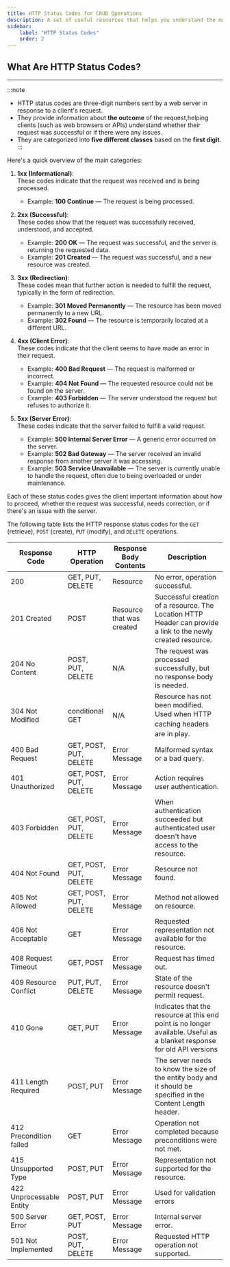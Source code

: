 ```yaml
---
title: HTTP Status Codes for CRUD Operations
description: A set of useful resources that helps you understand the material.
sidebar:
    label: "HTTP Status Codes"
    order: 2
---
```


## What Are HTTP Status Codes?

---
:::note

- HTTP status codes are three-digit numbers sent by a web server in response to a client's request.  
- They provide information about **the outcome** of the request,helping clients (such as web browsers or APIs) understand whether their request was successful or if there were any issues.  
- They are categorized into **five different classes** based on the **first digit**.
:::

Here's a quick overview of the main categories:
1. **1xx (Informational)**:  
   These codes indicate that the request was received and is being processed.
   - Example: **100 Continue** — The request is being processed.

2. **2xx (Successful)**:  
   These codes show that the request was successfully received, understood, and accepted.
   - Example: **200 OK** — The request was successful, and the server is returning the requested data.
   - Example: **201 Created** — The request was successful, and a new resource was created.

3. **3xx (Redirection)**:  
   These codes mean that further action is needed to fulfill the request, typically in the form of redirection.
   - Example: **301 Moved Permanently** — The resource has been moved permanently to a new URL.
   - Example: **302 Found** — The resource is temporarily located at a different URL.

4. **4xx (Client Error)**:  
   These codes indicate that the client seems to have made an error in their request.
   - Example: **400 Bad Request** — The request is malformed or incorrect.
   - Example: **404 Not Found** — The requested resource could not be found on the server.
   - Example: **403 Forbidden** — The server understood the request but refuses to authorize it.

5. **5xx (Server Error)**:  
   These codes indicate that the server failed to fulfill a valid request.
   - Example: **500 Internal Server Error** — A generic error occurred on the server.
   - Example: **502 Bad Gateway** — The server received an invalid response from another server it was accessing.
   - Example: **503 Service Unavailable** — The server is currently unable to handle the request, often due to being overloaded or under maintenance.

Each of these status codes gives the client important information about how to proceed, whether the request was successful, needs correction, or if there's an issue with the server.


The following table lists the HTTP response status codes for the `GET` (retrieve), `POST` (create), `PUT` (modify), and `DELETE` operations.

<div>
    <table>
        <colgroup>
            <col>
            <col>
            <col>
            <col>
        </colgroup>
        <thead>
            <tr>
                <th>Response Code</th>
                <th>HTTP Operation</th>
                <th>Response Body Contents</th>
                <th>Description</th>
            </tr>
        </thead>
        <tbody>
            <tr>
                <td>200</td>
                <td>GET, PUT, DELETE</td>
                <td>Resource</td>
                <td>No error, operation successful.</td>
            </tr>
            <tr>
                <td>201 Created</td>
                <td>POST</td>
                <td>Resource that was created</td>
                <td>Successful creation of a resource. The Location HTTP Header can provide a link to the newly created
                    resource.</td>
            </tr>
            <tr>
                <td>204 No Content</td>
                <td>POST, PUT, DELETE</td>
                <td>N/A</td>
                <td>The request was processed successfully, but no response body is needed.</td>
            </tr>
            <tr>
                <td>304 Not Modified</td>
                <td>conditional GET</td>
                <td>N/A</td>
                <td>Resource has not been modified. <span style="line-height: 1.4285;">Used when HTTP caching headers
                        are in play.</span></td>
            </tr>
            <tr>
                <td>400 Bad Request</td>
                <td>GET, POST, PUT, DELETE</td>
                <td>Error Message</td>
                <td>Malformed syntax or a bad query.</td>
            </tr>
            <tr>
                <td>401 Unauthorized</td>
                <td>GET, POST, PUT, DELETE</td>
                <td>Error Message</td>
                <td>Action requires user authentication.</td>
            </tr>
            <tr>
                <td>403 Forbidden</td>
                <td>GET, POST, PUT, DELETE</td>
                <td>Error Message</td>
                <td>
                    When authentication succeeded but authenticated user doesn't have access to the resource.
                </td>
            </tr>
            <tr>
                <td>404 Not Found</td>
                <td>GET, POST, PUT, DELETE</td>
                <td>Error Message</td>
                <td>Resource not found.</td>
            </tr>
            <tr>
                <td>405 Not Allowed</td>
                <td>GET, POST, PUT, DELETE</td>
                <td>Error Message</td>
                <td>Method not allowed on resource.</td>
            </tr>
            <tr>
                <td>406 Not Acceptable</td>
                <td>GET</td>
                <td>Error Message</td>
                <td>Requested representation not available for the resource.</td>
            </tr>
            <tr>
                <td>408 Request Timeout</td>
                <td>GET, POST</td>
                <td>Error Message</td>
                <td>Request has timed out.</td>
            </tr>
            <tr>
                <td>409 Resource Conflict</td>
                <td>PUT, PUT, DELETE</td>
                <td>Error Message</td>
                <td>State of the resource doesn't permit request.</td>
            </tr>
            <tr>
                <td>410 Gone</td>
                <td>GET, PUT</td>
                <td>Error Message</td>
                <td>
                    Indicates that the resource at this end point is no longer available. Useful as a blanket response
                    for old API versions
                </td>
            </tr>
            <tr>
                <td>411 Length Required</td>
                <td>POST, PUT</td>
                <td>Error Message</td>
                <td>The server needs to know the size of the entity body and it should be specified in the Content
                    Length header.</td>
            </tr>
            <tr>
                <td>412 Precondition failed</td>
                <td>GET</td>
                <td>Error Message</td>
                <td>Operation not completed because preconditions were not met.</td>
            </tr>
            <tr>
                <td>415 Unsupported Type</td>
                <td>POST, PUT</td>
                <td>Error Message</td>
                <td>Representation not supported for the resource.</td>
            </tr>
            <tr>
                <td>422 Unprocessable Entity</td>
                <td>POST, PUT</td>
                <td>Error Message</td>
                <td>
                    Used for validation errors
                </td>
            </tr>
            <tr>
                <td>500 Server Error</td>
                <td>GET, POST, PUT</td>
                <td>Error Message</td>
                <td>Internal server error.</td>
            </tr>
            <tr>
                <td>501 Not Implemented</td>
                <td>POST, PUT, DELETE</td>
                <td>Error Message</td>
                <td>Requested HTTP operation not supported.</td>
            </tr>
        </tbody>
    </table>
</div>
